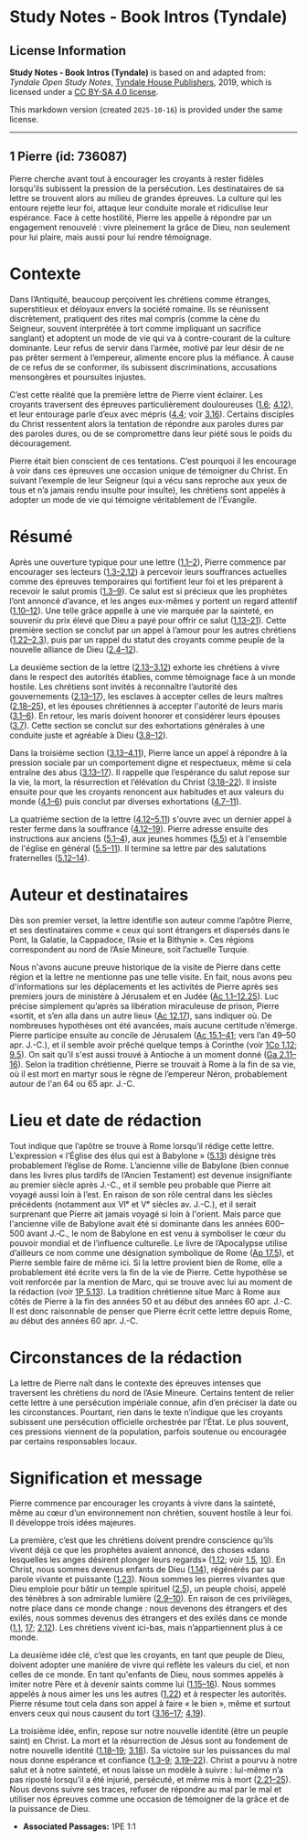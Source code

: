 # Study Notes - Book Intros (Tyndale)

## License Information

**Study Notes - Book Intros (Tyndale)** is based on and adapted from: _Tyndale Open Study Notes_, [Tyndale House Publishers](https://tyndaleopenresources.com/), 2019, which is licensed under a [CC BY-SA 4.0 license](https://creativecommons.org/licenses/by-sa/4.0/legalcode.en).

This markdown version (created `2025-10-16`) is provided under the same license.



--------------------------------

## 1 Pierre (id: 736087)

Pierre cherche avant tout à encourager les croyants à rester fidèles lorsqu’ils subissent la pression de la persécution. Les destinataires de sa lettre se trouvent alors au milieu de grandes épreuves. La culture qui les entoure rejette leur foi, attaque leur conduite morale et ridiculise leur espérance. Face à cette hostilité, Pierre les appelle à répondre par un engagement renouvelé : vivre pleinement la grâce de Dieu, non seulement pour lui plaire, mais aussi pour lui rendre témoignage.

Contexte
========

Dans l’Antiquité, beaucoup perçoivent les chrétiens comme étranges, superstitieux et déloyaux envers la société romaine. Ils se réunissent discrètement, pratiquent des rites mal compris (comme la cène du Seigneur, souvent interprétée à tort comme impliquant un sacrifice sanglant) et adoptent un mode de vie qui va à contre\-courant de la culture dominante. Leur refus de servir dans l’armée, motivé par leur désir de ne pas prêter serment à l’empereur, alimente encore plus la méfiance. À cause de ce refus de se conformer, ils subissent discriminations, accusations mensongères et poursuites injustes.

C’est cette réalité que la première lettre de Pierre vient éclairer. Les croyants traversent des épreuves particulièrement douloureuses ([1\.6](https://ref.ly/1Pet1:6); [4\.12](https://ref.ly/1Pet4:12)), et leur entourage parle d’eux avec mépris ([4\.4](https://ref.ly/1Pet4:4); voir [3\.16](https://ref.ly/1Pet3:16)). Certains disciples du Christ ressentent alors la tentation de répondre aux paroles dures par des paroles dures, ou de se compromettre dans leur piété sous le poids du découragement.

Pierre était bien conscient de ces tentations. C’est pourquoi il les encourage à voir dans ces épreuves une occasion unique de témoigner du Christ. En suivant l’exemple de leur Seigneur (qui a vécu sans reproche aux yeux de tous et n’a jamais rendu insulte pour insulte), les chrétiens sont appelés à adopter un mode de vie qui témoigne véritablement de l’Évangile.

Résumé
======

Après une ouverture typique pour une lettre ([1\.1–2](https://ref.ly/1Pet1:1-1Pet1:2)), Pierre commence par encourager ses lecteurs ([1\.3–2\.12](https://ref.ly/1Pet1:3-1Pet2:12)) à percevoir leurs souffrances actuelles comme des épreuves temporaires qui fortifient leur foi et les préparent à recevoir le salut promis ([1\.3–9](https://ref.ly/1Pet1:3-1Pet1:9)). Ce salut est si précieux que les prophètes l’ont annoncé d’avance, et les anges eux\-mêmes y portent un regard attentif ([1\.10–12](https://ref.ly/1Pet1:10-1Pet1:12)). Une telle grâce appelle à une vie marquée par la sainteté, en souvenir du prix élevé que Dieu a payé pour offrir ce salut ([1\.13–21](https://ref.ly/1Pet1:13-1Pet1:21)). Cette première section se conclut par un appel à l’amour pour les autres chrétiens ([1\.22–2\.3](https://ref.ly/1Pet1:22-1Pet2:3)), puis par un rappel du statut des croyants comme peuple de la nouvelle alliance de Dieu ([2\.4–12](https://ref.ly/1Pet2:4-1Pet2:12)).

La deuxième section de la lettre ([2\.13–3\.12](https://ref.ly/1Pet2:13-1Pet3:12)) exhorte les chrétiens à vivre dans le respect des autorités établies, comme témoignage face à un monde hostile. Les chrétiens sont invités à reconnaître l’autorité des gouvernements ([2\.13–17](https://ref.ly/1Pet2:13-1Pet2:17)), les esclaves à accepter celles de leurs maîtres ([2\.18–25](https://ref.ly/1Pet2:18-1Pet2:25)), et les épouses chrétiennes à accepter l'autorité de leurs maris ([3\.1–6](https://ref.ly/1Pet3:1-1Pet3:6)). En retour, les maris doivent honorer et considérer leurs épouses ([3\.7](https://ref.ly/1Pet3:7)). Cette section se conclut sur des exhortations générales à une conduite juste et agréable à Dieu ([3\.8–12](https://ref.ly/1Pet3:8-1Pet3:12)).

Dans la troisième section ([3\.13–4\.11](https://ref.ly/1Pet3:13-1Pet4:11)), Pierre lance un appel à répondre à la pression sociale par un comportement digne et respectueux, même si cela entraîne des abus ([3\.13–17](https://ref.ly/1Pet3:13-1Pet3:17)). Il rappelle que l’espérance du salut repose sur la vie, la mort, la résurrection et l’élévation du Christ ([3\.18–22](https://ref.ly/1Pet3:18-1Pet3:22)). Il insiste ensuite pour que les croyants renoncent aux habitudes et aux valeurs du monde ([4\.1–6](https://ref.ly/1Pet4:1-1Pet4:6)) puis conclut par diverses exhortations ([4\.7–11](https://ref.ly/1Pet4:7-1Pet4:11)).

La quatrième section de la lettre ([4\.12–5\.11](https://ref.ly/1Pet4:12-1Pet5:11)) s'ouvre avec un dernier appel à rester ferme dans la souffrance ([4\.12–19](https://ref.ly/1Pet4:12-1Pet4:19)). Pierre adresse ensuite des instructions aux anciens ([5\.1–4](https://ref.ly/1Pet5:1-1Pet5:4)), aux jeunes hommes ([5\.5](https://ref.ly/1Pet5:5)) et à l'ensemble de l'église en général ([5\.5–11](https://ref.ly/1Pet5:5-1Pet5:11)). Il termine sa lettre par des salutations fraternelles ([5\.12–14](https://ref.ly/1Pet5:12-1Pet5:14)).

Auteur et destinataires
=======================

Dès son premier verset, la lettre identifie son auteur comme l’apôtre Pierre, et ses destinataires comme « ceux qui sont étrangers et dispersés dans le Pont, la Galatie, la Cappadoce, l’Asie et la Bithynie ». Ces régions correspondent au nord de l’Asie Mineure, soit l’actuelle Turquie.

Nous n'avons aucune preuve historique de la visite de Pierre dans cette région et la lettre ne mentionne pas une telle visite. En fait, nous avons peu d'informations sur les déplacements et les activités de Pierre après ses premiers jours de ministère à Jérusalem et en Judée ([Ac 1\.1–12\.25](https://ref.ly/Acts1:1-Acts12:25)). Luc précise simplement qu’après sa libération miraculeuse de prison, Pierre «sortit, et s’en alla dans un autre lieu» ([Ac 12\.17](https://ref.ly/Acts12:17)), sans indiquer où. De nombreuses hypothèses ont été avancées, mais aucune certitude n’émerge. Pierre participe ensuite au concile de Jérusalem ([Ac 15\.1–41](https://ref.ly/Acts15:1-Acts15:41); vers l’an 49–50 apr. J.\-C.), et il semble avoir prêché quelque temps à Corinthe (voir [1Co 1\.12](https://ref.ly/1Cor1:12); [9\.5](https://ref.ly/1Cor9:5)). On sait qu’il s'est aussi trouvé à Antioche à un moment donné ([Ga 2\.11–16](https://ref.ly/Gal2:11-Gal2:16)). Selon la tradition chrétienne, Pierre se trouvait à Rome à la fin de sa vie, où il est mort en martyr sous le règne de l’empereur Néron, probablement autour de l'an 64 ou 65 apr. J.\-C.

Lieu et date de rédaction
=========================

Tout indique que l’apôtre se trouve à Rome lorsqu’il rédige cette lettre. L’expression « l’Église des élus qui est à Babylone » ([5\.13](https://ref.ly/1Pet5:13)) désigne très probablement l’église de Rome. L’ancienne ville de Babylone (bien connue dans les livres plus tardifs de l’Ancien Testament) est devenue insignifiante au premier siècle après J.\-C., et il semble peu probable que Pierre ait voyagé aussi loin à l’est. En raison de son rôle central dans les siècles précédents (notamment aux VIᵉ et Vᵉ siècles av. J.\-C.), et il serait surprenant que Pierre ait jamais voyagé si loin à l'orient. Mais parce que l'ancienne ville de Babylone avait été si dominante dans les années 600–500 avant J.‑C., le nom de Babylone en est venu à symboliser le cœur du pouvoir mondial et de l’influence culturelle. Le livre de l’Apocalypse utilise d’ailleurs ce nom comme une désignation symbolique de Rome ([Ap 17\.5](https://ref.ly/Rev17:5)), et Pierre semble faire de même ici. Si la lettre provient bien de Rome, elle a probablement été écrite vers la fin de la vie de Pierre. Cette hypothèse se voit renforcée par la mention de Marc, qui se trouve avec lui au moment de la rédaction (voir [1P 5\.13](https://ref.ly/1Pet5:13)). La tradition chrétienne situe Marc à Rome aux côtés de Pierre à la fin des années 50 et au début des années 60 apr. J.\-C. Il est donc raisonnable de penser que Pierre écrit cette lettre depuis Rome, au début des années 60 apr. J.\-C.

Circonstances de la rédaction
=============================

La lettre de Pierre naît dans le contexte des épreuves intenses que traversent les chrétiens du nord de l’Asie Mineure. Certains tentent de relier cette lettre à une persécution impériale connue, afin d’en préciser la date ou les circonstances. Pourtant, rien dans le texte n’indique que les croyants subissent une persécution officielle orchestrée par l’État. Le plus souvent, ces pressions viennent de la population, parfois soutenue ou encouragée par certains responsables locaux.

Signification et message
========================

Pierre commence par encourager les croyants à vivre dans la sainteté, même au cœur d’un environnement non chrétien, souvent hostile à leur foi. Il développe trois idées majeures.

La première, c’est que les chrétiens doivent prendre conscience qu’ils vivent déjà ce que les prophètes avaient annoncé, des choses «dans lesquelles les anges désirent plonger leurs regards» ([1\.12](https://ref.ly/1Pet1:12); voir [1\.5](https://ref.ly/1Pet1:5), [10](https://ref.ly/1Pet1:10)). En Christ, nous sommes devenus enfants de Dieu ([1\.14](https://ref.ly/1Pet1:14)), régénérés par sa parole vivante et puissante ([1\.23](https://ref.ly/1Pet1:23)). Nous sommes les pierres vivantes que Dieu emploie pour bâtir un temple spirituel ([2\.5](https://ref.ly/1Pet2:5)), un peuple choisi, appelé des ténèbres à son admirable lumière ([2\.9–10](https://ref.ly/1Pet2:9-1Pet2:10)). En raison de ces privilèges, notre place dans ce monde change : nous devenons des étrangers et des exilés, nous sommes devenus des étrangers et des exilés dans ce monde ([1\.1](https://ref.ly/1Pet1:1), [17](https://ref.ly/1Pet1:17); [2\.12](https://ref.ly/1Pet2:12)). Les chrétiens vivent ici\-bas, mais n’appartiennent plus à ce monde.

La deuxième idée clé, c’est que les croyants, en tant que peuple de Dieu, doivent adopter une manière de vivre qui reflète les valeurs du ciel, et non celles de ce monde. En tant qu'enfants de Dieu, nous sommes appelés à imiter notre Père et à devenir saints comme lui ([1\.15–16](https://ref.ly/1Pet1:15-1Pet1:16)). Nous sommes appelés à nous aimer les uns les autres ([1\.22](https://ref.ly/1Pet1:22)) et à respecter les autorités. Pierre résume tout cela dans son appel à faire « le bien », même et surtout envers ceux qui nous causent du tort ([3\.16–17](https://ref.ly/1Pet3:16-1Pet3:17); [4\.19](https://ref.ly/1Pet4:19)).

La troisième idée, enfin, repose sur notre nouvelle identité (être un peuple saint) en Christ. La mort et la résurrection de Jésus sont au fondement de notre nouvelle identité ([1\.18–19](https://ref.ly/1Pet1:18-1Pet1:19); [3\.18](https://ref.ly/1Pet3:18)). Sa victoire sur les puissances du mal nous donne espérance et confiance ([1\.3–9](https://ref.ly/1Pet1:3-1Pet1:9); [3\.19–22](https://ref.ly/1Pet3:19-1Pet3:22)). Christ a pourvu à notre salut et à notre sainteté, et nous laisse un modèle à suivre : lui\-même n’a pas riposté lorsqu’il a été injurié, persécuté, et même mis à mort ([2\.21–25](https://ref.ly/1Pet2:21-1Pet2:25)). Nous devons suivre ses traces, refuser de répondre au mal par le mal et utiliser nos épreuves comme une occasion de témoigner de la grâce et de la puissance de Dieu.

* **Associated Passages:** 1PE 1:1

